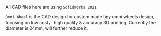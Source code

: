 All CAD files here are using `SolidWorks 2021`

`Omni Wheel` is the CAD design for custom made tiny omni wheels design, focusing on low cost， high quality & accuracy 3D printing. Currently the diameter is 24mm, will further reduce it.
